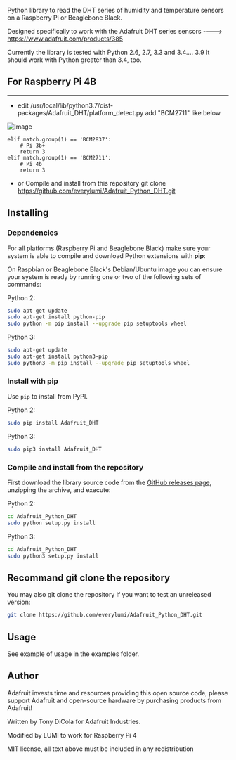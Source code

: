 
Python library to read the DHT series of humidity and temperature sensors on a
Raspberry Pi or Beaglebone Black.

Designed specifically to work with the Adafruit DHT series sensors ---->
https://www.adafruit.com/products/385

Currently the library is tested with Python 2.6, 2.7, 3.3 and 3.4.... 3.9 It should
work with Python greater than 3.4, too.

## For Raspberry Pi 4B
----------------------
- edit /usr/local/lib/python3.7/dist-packages/Adafruit_DHT/platform_detect.py
add "BCM2711" like below

![image](https://user-images.githubusercontent.com/75207648/136056243-5df6503c-56b4-496d-aad1-f5be30031c2b.png)

    elif match.group(1) == 'BCM2837':
        # Pi 3b+
        return 3
    elif match.group(1) == 'BCM2711':
        # Pi 4b
        return 3

- or Compile and install from this repository 
  git clone https://github.com/everylumi/Adafruit_Python_DHT.git


Installing
----------

### Dependencies

For all platforms (Raspberry Pi and Beaglebone Black) make sure your system is
able to compile and download Python extensions with **pip**:

On Raspbian or Beaglebone Black's Debian/Ubuntu image you can ensure your
system is ready by running one or two of the following sets of commands:

Python 2:

````sh
sudo apt-get update
sudo apt-get install python-pip
sudo python -m pip install --upgrade pip setuptools wheel
````

Python 3:

````sh
sudo apt-get update
sudo apt-get install python3-pip
sudo python3 -m pip install --upgrade pip setuptools wheel
````

### Install with pip

Use `pip` to install from PyPI.

Python 2:

```sh
sudo pip install Adafruit_DHT
```

Python 3:

```sh
sudo pip3 install Adafruit_DHT
```

### Compile and install from the repository

First download the library source code from the [GitHub releases
page](https://github.com/adafruit/Adafruit_Python_DHT/releases), unzipping the
archive, and execute:

Python 2:

```sh
cd Adafruit_Python_DHT
sudo python setup.py install
```

Python 3:

```sh
cd Adafruit_Python_DHT
sudo python3 setup.py install
```

## Recommand git clone the repository
You may also git clone the repository if you want to test an unreleased
version: 

```sh
git clone https://github.com/everylumi/Adafruit_Python_DHT.git
```

Usage
-----

See example of usage in the examples folder.

Author
------

Adafruit invests time and resources providing this open source code, please
support Adafruit and open-source hardware by purchasing products from Adafruit!

Written by Tony DiCola for Adafruit Industries.

Modified by LUMI to work for Raspberry Pi 4

MIT license, all text above must be included in any redistribution
